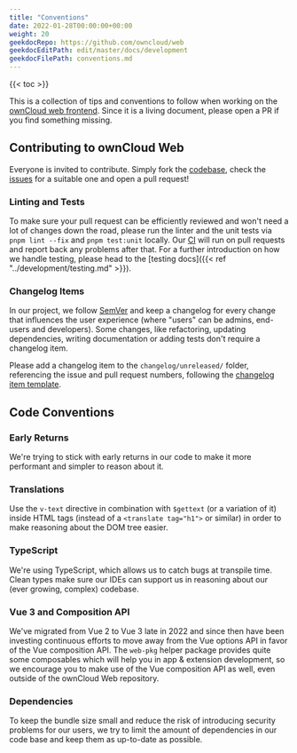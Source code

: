 ```yaml
---
title: "Conventions"
date: 2022-01-28T00:00:00+00:00
weight: 20
geekdocRepo: https://github.com/owncloud/web
geekdocEditPath: edit/master/docs/development
geekdocFilePath: conventions.md
---
```


{{< toc >}}

This is a collection of tips and conventions to follow when working on the [ownCloud web frontend](https://github.com/owncloud/web). 
Since it is a living document, please open a PR if you find something missing.

## Contributing to ownCloud Web

Everyone is invited to contribute. Simply fork the [codebase](https://github.com/owncloud/web/), 
check the [issues](https://github.com/owncloud/web/issues?q=is%3Aopen+is%3Aissue+label%3ATopic%3Agood-first-issue) 
for a suitable one and open a pull request!

### Linting and Tests

To make sure your pull request can be efficiently reviewed and won't need a lot of changes down the road, please run the linter and 
the unit tests via `pnpm lint --fix` and `pnpm test:unit` locally. Our [CI](https://drone.owncloud.com/owncloud/web) will run on 
pull requests and report back any problems after that. For a further introduction on how we handle testing, please head to 
the [testing docs]({{< ref "../development/testing.md" >}}).

### Changelog Items

In our project, we follow [SemVer](https://semver.org/) and keep a changelog for every change that influences the user experience (where 
"users" can be admins, end-users and developers).
Some changes, like refactoring, updating dependencies, writing documentation or adding tests don't require a changelog item.

Please add a changelog item to the `changelog/unreleased/` folder, referencing the issue and pull request numbers, following 
the [changelog item template](https://github.com/owncloud/web/blob/master/changelog/TEMPLATE). 

## Code Conventions

### Early Returns

We're trying to stick with early returns in our code to make it more performant and simpler to reason about it.

### Translations

Use the `v-text` directive in combination with `$gettext` (or a variation of it) inside HTML tags (instead of 
a `<translate tag="h1">` or similar) in order to make reasoning about the DOM tree easier.

### TypeScript

We're using TypeScript, which allows us to catch bugs at transpile time. Clean types make sure our IDEs can support us 
in reasoning about our (ever growing, complex) codebase.

### Vue 3 and Composition API

We've migrated from Vue 2 to Vue 3 late in 2022 and since then have been investing continuous efforts to move away from the Vue options API
in favor of the Vue composition API. The `web-pkg` helper package provides quite some composables which will help you in
app & extension development, so we encourage you to make use of the Vue composition API as well, even outside of the
ownCloud Web repository.

### Dependencies

To keep the bundle size small and reduce the risk of introducing security problems for our users, we try to limit 
the amount of dependencies in our code base and keep them as up-to-date as possible.
